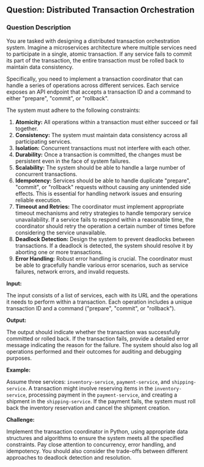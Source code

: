 ## Question: Distributed Transaction Orchestration

### Question Description

You are tasked with designing a distributed transaction orchestration system. Imagine a microservices architecture where multiple services need to participate in a single, atomic transaction. If any service fails to commit its part of the transaction, the entire transaction must be rolled back to maintain data consistency.

Specifically, you need to implement a transaction coordinator that can handle a series of operations across different services. Each service exposes an API endpoint that accepts a transaction ID and a command to either "prepare", "commit", or "rollback".

The system must adhere to the following constraints:

1.  **Atomicity:** All operations within a transaction must either succeed or fail together.
2.  **Consistency:** The system must maintain data consistency across all participating services.
3.  **Isolation:** Concurrent transactions must not interfere with each other.
4.  **Durability:** Once a transaction is committed, the changes must be persistent even in the face of system failures.
5.  **Scalability:** The system should be able to handle a large number of concurrent transactions.
6.  **Idempotency:** Services should be able to handle duplicate "prepare", "commit", or "rollback" requests without causing any unintended side effects. This is essential for handling network issues and ensuring reliable execution.
7.  **Timeout and Retries:** The coordinator must implement appropriate timeout mechanisms and retry strategies to handle temporary service unavailability. If a service fails to respond within a reasonable time, the coordinator should retry the operation a certain number of times before considering the service unavailable.
8.  **Deadlock Detection:** Design the system to prevent deadlocks between transactions. If a deadlock is detected, the system should resolve it by aborting one or more transactions.
9.  **Error Handling:** Robust error handling is crucial. The coordinator must be able to gracefully handle various error scenarios, such as service failures, network errors, and invalid requests.

**Input:**

The input consists of a list of services, each with its URL and the operations it needs to perform within a transaction. Each operation includes a unique transaction ID and a command ("prepare", "commit", or "rollback").

**Output:**

The output should indicate whether the transaction was successfully committed or rolled back. If the transaction fails, provide a detailed error message indicating the reason for the failure. The system should also log all operations performed and their outcomes for auditing and debugging purposes.

**Example:**

Assume three services: `inventory-service`, `payment-service`, and `shipping-service`. A transaction might involve reserving items in the `inventory-service`, processing payment in the `payment-service`, and creating a shipment in the `shipping-service`. If the payment fails, the system must roll back the inventory reservation and cancel the shipment creation.

**Challenge:**

Implement the transaction coordinator in Python, using appropriate data structures and algorithms to ensure the system meets all the specified constraints. Pay close attention to concurrency, error handling, and idempotency. You should also consider the trade-offs between different approaches to deadlock detection and resolution.
